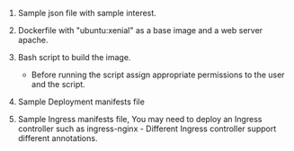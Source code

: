 
1. Sample json file with sample interest.

2. Dockerfile with "ubuntu:xenial" as a base image and a web server apache. 

3. Bash script to build the image.
	- Before running the script assign appropriate permissions to the user and the script.

4. Sample Deployment manifests file

5. Sample Ingress manifests file, You may need to deploy an Ingress controller such as ingress-nginx
        - Different Ingress controller support different annotations.
